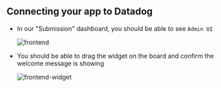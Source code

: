 ## Connecting your app to Datadog

- In our "Submission" dashboard, you should be able to see `Admin UI`

  ![frontend](https://p-qkfgo2.t2.n0.cdn.getcloudapp.com/items/RBuLNnAX/d9b0a7bf-f7d2-4120-a366-3ceeee0cccc7.png?source=viewer&v=bfb4f45589df4b6b193edc93e1eacf13)

- You should be able to drag the widget on the board and confirm the welcome message is showing

  ![frontend-widget](https://p-qkfgo2.t2.n0.cdn.getcloudapp.com/items/qGuJ17LE/67fcbe39-5d2c-4a8a-9e96-76ed30dadb99.png?source=viewer&v=6ecc220f2df9cee13a80ff810f2ac02b)
